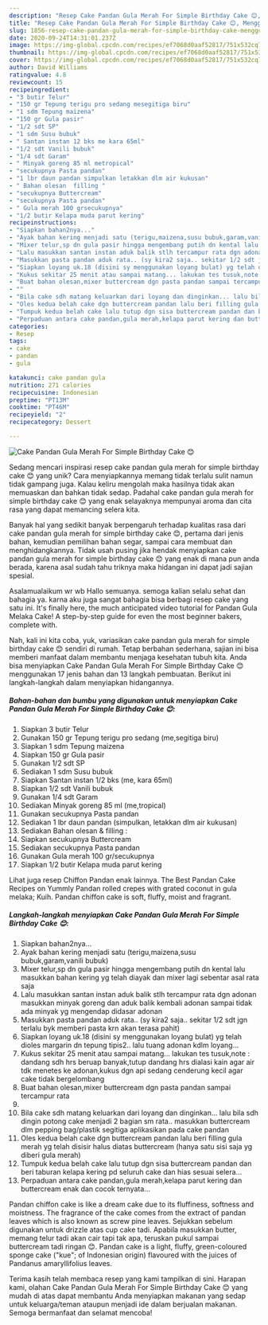 ```yaml
---
description: "Resep Cake Pandan Gula Merah For Simple Birthday Cake 😊, Menggugah Selera"
title: "Resep Cake Pandan Gula Merah For Simple Birthday Cake 😊, Menggugah Selera"
slug: 1856-resep-cake-pandan-gula-merah-for-simple-birthday-cake-menggugah-selera
date: 2020-09-24T14:31:01.237Z
image: https://img-global.cpcdn.com/recipes/ef7068d0aaf52817/751x532cq70/cake-pandan-gula-merah-for-simple-birthday-cake-😊-foto-resep-utama.jpg
thumbnail: https://img-global.cpcdn.com/recipes/ef7068d0aaf52817/751x532cq70/cake-pandan-gula-merah-for-simple-birthday-cake-😊-foto-resep-utama.jpg
cover: https://img-global.cpcdn.com/recipes/ef7068d0aaf52817/751x532cq70/cake-pandan-gula-merah-for-simple-birthday-cake-😊-foto-resep-utama.jpg
author: David Williams
ratingvalue: 4.8
reviewcount: 15
recipeingredient:
- "3 butir Telur"
- "150 gr Tepung terigu pro sedang mesegitiga biru"
- "1 sdm Tepung maizena"
- "150 gr Gula pasir"
- "1/2 sdt SP"
- "1 sdm Susu bubuk"
- " Santan instan 12 bks me kara 65ml"
- "1/2 sdt Vanili bubuk"
- "1/4 sdt Garam"
- " Minyak goreng 85 ml metropical"
- "secukupnya Pasta pandan"
- "1 lbr daun pandan simpulkan letakkan dlm air kukusan"
- " Bahan olesan  filling "
- "secukupnya Buttercream"
- "secukupnya Pasta pandan"
- " Gula merah 100 grsecukupnya"
- "1/2 butir Kelapa muda parut kering"
recipeinstructions:
- "Siapkan bahan2nya..."
- "Ayak bahan kering menjadi satu (terigu,maizena,susu bubuk,garam,vanili bubuk)"
- "Mixer telur,sp dn gula pasir hingga mengembang putih dn kental lalu masukkan bahan kering yg telah diayak dan mixer lagi sebentar asal rata saja"
- "Lalu masukkan santan instan aduk balik stlh tercampur rata dgn adonan masukkan minyak goreng dan aduk balik kembali adonan sampai tidak ada minyak yg mengendap didasar adonan"
- "Masukkan pasta pandan aduk rata.. (sy kira2 saja.. sekitar 1/2 sdt jgn terlalu byk memberi pasta krn akan terasa pahit)"
- "Siapkan loyang uk.18 (disini sy menggunakan loyang bulat) yg telah dioles margarin dn tepung tipis2.. lalu tuang adonan kdlm loyang..."
- "Kukus sekitar 25 menit atau sampai matang... lakukan tes tusuk,note : dandang sdh hrs beruap banyak,tutup dandang hrs dialasi kain agar air tdk menetes ke adonan,kukus dgn api sedang cenderung kecil agar cake tidak bergelombang"
- "Buat bahan olesan,mixer buttercream dgn pasta pandan sampai tercampur rata"
- ""
- "Bila cake sdh matang keluarkan dari loyang dan dinginkan... lalu bila sdh dingin potong cake menjadi 2 bagian sm rata.. masukkan buttercream dlm pepping bag/plastik segitiga aplikasikan pada cake pandan"
- "Oles kedua belah cake dgn buttercream pandan lalu beri filling gula merah yg telah disisir halus diatas buttercream (hanya satu sisi saja yg diberi gula merah)"
- "Tumpuk kedua belah cake lalu tutup dgn sisa buttercream pandan dan beri taburan kelapa kering pd seluruh cake dan hias sesuai selera..."
- "Perpaduan antara cake pandan,gula merah,kelapa parut kering dan buttercream enak dan cocok ternyata..."
categories:
- Resep
tags:
- cake
- pandan
- gula

katakunci: cake pandan gula 
nutrition: 271 calories
recipecuisine: Indonesian
preptime: "PT13M"
cooktime: "PT46M"
recipeyield: "2"
recipecategory: Dessert

---
```



![Cake Pandan Gula Merah For Simple Birthday Cake 😊](https://img-global.cpcdn.com/recipes/ef7068d0aaf52817/751x532cq70/cake-pandan-gula-merah-for-simple-birthday-cake-😊-foto-resep-utama.jpg)

Sedang mencari inspirasi resep cake pandan gula merah for simple birthday cake 😊 yang unik? Cara menyiapkannya memang tidak terlalu sulit namun tidak gampang juga. Kalau keliru mengolah maka hasilnya tidak akan memuaskan dan bahkan tidak sedap. Padahal cake pandan gula merah for simple birthday cake 😊 yang enak selayaknya mempunyai aroma dan cita rasa yang dapat memancing selera kita.

Banyak hal yang sedikit banyak berpengaruh terhadap kualitas rasa dari cake pandan gula merah for simple birthday cake 😊, pertama dari jenis bahan, kemudian pemilihan bahan segar, sampai cara membuat dan menghidangkannya. Tidak usah pusing jika hendak menyiapkan cake pandan gula merah for simple birthday cake 😊 yang enak di mana pun anda berada, karena asal sudah tahu triknya maka hidangan ini dapat jadi sajian spesial.

Asalamualaikum wr wb Hallo semuanya. semoga kalian selalu sehat dan bahagia ya. karna aku juga sangat bahagia bisa berbagi resep cake yang satu ini. It&#39;s finally here, the much anticipated video tutorial for Pandan Gula Melaka Cake! A step-by-step guide for even the most beginner bakers, complete with.


Nah, kali ini kita coba, yuk, variasikan cake pandan gula merah for simple birthday cake 😊 sendiri di rumah. Tetap berbahan sederhana, sajian ini bisa memberi manfaat dalam membantu menjaga kesehatan tubuh kita. Anda bisa menyiapkan Cake Pandan Gula Merah For Simple Birthday Cake 😊 menggunakan 17 jenis bahan dan 13 langkah pembuatan. Berikut ini langkah-langkah dalam menyiapkan hidangannya.

<!--inarticleads1-->

##### Bahan-bahan dan bumbu yang digunakan untuk menyiapkan Cake Pandan Gula Merah For Simple Birthday Cake 😊:

1. Siapkan 3 butir Telur
1. Gunakan 150 gr Tepung terigu pro sedang (me,segitiga biru)
1. Siapkan 1 sdm Tepung maizena
1. Siapkan 150 gr Gula pasir
1. Gunakan 1/2 sdt SP
1. Sediakan 1 sdm Susu bubuk
1. Siapkan  Santan instan 1/2 bks (me, kara 65ml)
1. Siapkan 1/2 sdt Vanili bubuk
1. Gunakan 1/4 sdt Garam
1. Sediakan  Minyak goreng 85 ml (me,tropical)
1. Gunakan secukupnya Pasta pandan
1. Sediakan 1 lbr daun pandan (simpulkan, letakkan dlm air kukusan)
1. Sediakan  Bahan olesan &amp; filling :
1. Siapkan secukupnya Buttercream
1. Sediakan secukupnya Pasta pandan
1. Gunakan  Gula merah 100 gr/secukupnya
1. Siapkan 1/2 butir Kelapa muda parut kering


Lihat juga resep Chiffon Pandan enak lainnya. The Best Pandan Cake Recipes on Yummly Pandan rolled crepes with grated coconut in gula melaka; Kuih. Pandan chiffon cake is soft, fluffy, moist and fragrant. 

<!--inarticleads2-->

##### Langkah-langkah menyiapkan Cake Pandan Gula Merah For Simple Birthday Cake 😊:

1. Siapkan bahan2nya...
1. Ayak bahan kering menjadi satu (terigu,maizena,susu bubuk,garam,vanili bubuk)
1. Mixer telur,sp dn gula pasir hingga mengembang putih dn kental lalu masukkan bahan kering yg telah diayak dan mixer lagi sebentar asal rata saja
1. Lalu masukkan santan instan aduk balik stlh tercampur rata dgn adonan masukkan minyak goreng dan aduk balik kembali adonan sampai tidak ada minyak yg mengendap didasar adonan
1. Masukkan pasta pandan aduk rata.. (sy kira2 saja.. sekitar 1/2 sdt jgn terlalu byk memberi pasta krn akan terasa pahit)
1. Siapkan loyang uk.18 (disini sy menggunakan loyang bulat) yg telah dioles margarin dn tepung tipis2.. lalu tuang adonan kdlm loyang...
1. Kukus sekitar 25 menit atau sampai matang... lakukan tes tusuk,note : dandang sdh hrs beruap banyak,tutup dandang hrs dialasi kain agar air tdk menetes ke adonan,kukus dgn api sedang cenderung kecil agar cake tidak bergelombang
1. Buat bahan olesan,mixer buttercream dgn pasta pandan sampai tercampur rata
1. 
1. Bila cake sdh matang keluarkan dari loyang dan dinginkan... lalu bila sdh dingin potong cake menjadi 2 bagian sm rata.. masukkan buttercream dlm pepping bag/plastik segitiga aplikasikan pada cake pandan
1. Oles kedua belah cake dgn buttercream pandan lalu beri filling gula merah yg telah disisir halus diatas buttercream (hanya satu sisi saja yg diberi gula merah)
1. Tumpuk kedua belah cake lalu tutup dgn sisa buttercream pandan dan beri taburan kelapa kering pd seluruh cake dan hias sesuai selera...
1. Perpaduan antara cake pandan,gula merah,kelapa parut kering dan buttercream enak dan cocok ternyata...


Pandan chiffon cake is like a dream cake due to its fluffiness, softness and moistness. The fragrance of the cake comes from the extract of pandan leaves which is also known as screw pine leaves. Sejukkan sebelum digunakan untuk drizzle atas cup cake tadi. Apabila masukkan butter, memang telur tadi akan cair tapi tak apa, teruskan pukul sampai buttercream tadi ringan 😊. Pandan cake is a light, fluffy, green-coloured sponge cake (&#34;kue&#34;; of Indonesian origin) flavoured with the juices of Pandanus amaryllifolius leaves. 

Terima kasih telah membaca resep yang kami tampilkan di sini. Harapan kami, olahan Cake Pandan Gula Merah For Simple Birthday Cake 😊 yang mudah di atas dapat membantu Anda menyiapkan makanan yang sedap untuk keluarga/teman ataupun menjadi ide dalam berjualan makanan. Semoga bermanfaat dan selamat mencoba!
